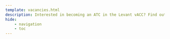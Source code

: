 ```yaml
---
template: vacancies.html
description: Interested in becoming an ATC in the Levant vACC? Find out how to join, the requirements, and what you can expect from our training program.
hide:
    - navigation
    - toc
---
```


